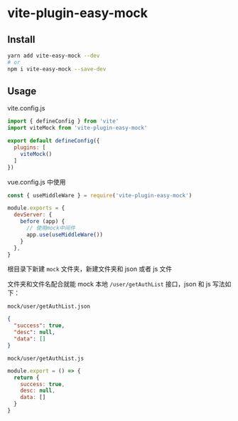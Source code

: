 # vite-plugin-easy-mock

## Install

```bash
yarn add vite-easy-mock --dev
# or
npm i vite-easy-mock --save-dev
```

## Usage

vite.config.js

```js
import { defineConfig } from 'vite'
import viteMock from 'vite-plugin-easy-mock'

export default defineConfig({
  plugins: [
    viteMock()
  ]
})
```

vue.config.js 中使用

```js
const { useMiddleWare } = require('vite-plugin-easy-mock')

module.exports = {
  devServer: {
    before (app) {
      // 使用mock中间件
      app.use(useMiddleWare())
    }
  },
}
```

根目录下新建 `mock` 文件夹，新建文件夹和 json 或者 js 文件

文件夹和文件名配合就能 mock 本地 `/user/getAuthList` 接口，json 和 js 写法如下：

`mock/user/getAuthList.json`

```json
{
  "success": true,
  "desc": null,
  "data": []
}
```

`mock/user/getAuthList.js`

```js
module.export = () => {
  return {
    success: true,
    desc: null,
    data: []
  }
}
```
